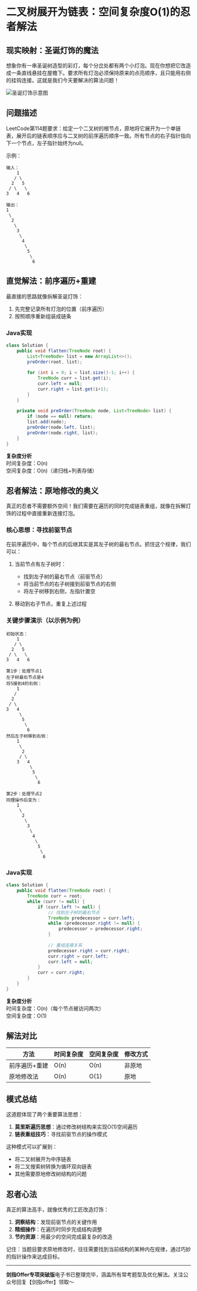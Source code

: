 # 二叉树展开为链表：空间复杂度O(1)的忍者解法

## 现实映射：圣诞灯饰的魔法
想象你有一串圣诞树造型的彩灯，每个分岔处都有两个小灯泡。现在你想把它改造成一条直线悬挂在屋檐下。要求所有灯泡必须保持原来的点亮顺序，且只能用右侧的挂钩连接。这就是我们今天要解决的算法问题！

![圣诞灯饰示意图](https://assets.leetcode.com/uploads/2021/01/14/flaten.jpg)

## 问题描述
LeetCode第114题要求：给定一个二叉树的根节点，原地将它展开为一个单链表，展开后的链表顺序应与二叉树的前序遍历顺序一致。所有节点的右子指针指向下一个节点，左子指针始终为null。

示例：
```
输入：
    1
   / \
  2   5
 / \   \
3   4   6

输出：
1
 \
  2
   \
    3
     \
      4
       \
        5
         \
          6
```

## 直觉解法：前序遍历+重建
最直接的思路就像拆解圣诞灯饰：
1. 先完整记录所有灯泡的位置（前序遍历）
2. 按照顺序重新组装成链条

### Java实现
```java
class Solution {
    public void flatten(TreeNode root) {
        List<TreeNode> list = new ArrayList<>();
        preOrder(root, list);
        
        for (int i = 0; i < list.size()-1; i++) {
            TreeNode curr = list.get(i);
            curr.left = null;
            curr.right = list.get(i+1);
        }
    }
    
    private void preOrder(TreeNode node, List<TreeNode> list) {
        if (node == null) return;
        list.add(node);
        preOrder(node.left, list);
        preOrder(node.right, list);
    }
}
```
**复杂度分析**  
时间复杂度：O(n)  
空间复杂度：O(n)（递归栈+列表存储）

## 忍者解法：原地修改的奥义
真正的忍者不需要额外空间！我们需要在遍历的同时完成链表重组，就像在拆解灯饰的过程中直接重新连接灯泡。

### 核心思想：寻找前驱节点
在前序遍历中，每个节点的后继其实是其左子树的最右节点。抓住这个规律，我们可以：

1. 当前节点有左子树时：
   - 找到左子树的最右节点（前驱节点）
   - 将当前节点的右子树接到前驱节点的右侧
   - 将左子树移到右侧，左指针置空

2. 移动到右子节点，重复上述过程

### 关键步骤演示（以示例为例）
```
初始状态：
    1
   / \
  2   5
 / \   \
3   4   6

第1步：处理节点1
左子树最右节点是4
将5接到4的右侧：
    1
   / 
  2   
 / \   
3   4
     \
      5
       \
        6
然后左子树移到右侧：
    1
     \
      2   
     / \   
    3   4
         \
          5
           \
            6

第2步：处理节点2
同理操作后变为：
    1
     \
      2
       \
        3
         \
          4
           \
            5
             \
              6
```

### Java实现
```java
class Solution {
    public void flatten(TreeNode root) {
        TreeNode curr = root;
        while (curr != null) {
            if (curr.left != null) {
                // 找到左子树的最右节点
                TreeNode predecessor = curr.left;
                while (predecessor.right != null) {
                    predecessor = predecessor.right;
                }
                
                // 重组连接关系
                predecessor.right = curr.right;
                curr.right = curr.left;
                curr.left = null;
            }
            curr = curr.right;
        }
    }
}
```
**复杂度分析**  
时间复杂度：O(n)（每个节点被访问两次）  
空间复杂度：O(1)

## 解法对比
| 方法         | 时间复杂度 | 空间复杂度 | 修改方式 |
|--------------|------------|------------|----------|
| 前序遍历+重建 | O(n)       | O(n)       | 非原地   |
| 原地修改法    | O(n)       | O(1)       | 原地     |

## 模式总结
这道题体现了两个重要算法思想：

1. **莫里斯遍历思想**：通过修改树结构来实现O(1)空间遍历
2. **链表重组技巧**：寻找前驱节点的操作模式

这种模式可以扩展到：
- 将二叉树展开为中序链表
- 将二叉搜索树转换为循环双向链表
- 其他需要原地修改树结构的问题

## 忍者心法
真正的算法高手，就像优秀的工匠改造灯饰：
1. **洞察结构**：发现前驱节点的关键作用
2. **精细操作**：在遍历时同步完成结构调整
3. **节约资源**：用最少的空间完成最复杂的改造

记住：当题目要求原地修改时，往往需要找到当前结构的某种内在规律，通过巧妙的指针操作来达成目标。

---



**剑指Offer专项突破版**电子书已整理完毕，涵盖所有常考题型及优化解法。关注公众号回复【剑指offer】领取～